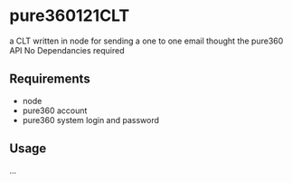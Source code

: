 pure360121CLT
=============

a CLT written in node for sending a one to one email thought the pure360 API
No Dependancies required

Requirements
------------

* node
* pure360 account
* pure360 system login and password

Usage
--------


...


